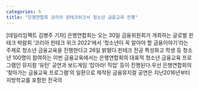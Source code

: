 ```yaml
---
categories: h
title: "은행연합회 코리아 핀테크위크서 청소년 금융교육 진행"
---
```

[데일리임팩트 김병주 기자] 은행연합회는 오는 30일 금융위원회가 개최하는 글로벌 핀테크 박람회 ‘코리아 핀테크 위크 2022’에서 ‘청소년이 꼭 알아야 할 금융이야기’라는 주제로 청소년 금융교육을 진행한다고 26일 밝혔다.핀테크 전공 특성화고 학생 등 청소년 100명이 참여하는 이번 금융교육에서는 은행연합회의 대표적 청소년 금융교육 프로그램인 뮤지컬 ‘유턴’ 공연과 보드게임 ‘잡아라! 직업’ 등이 진행된다.우선 은행연합회의 ‘찾아가는 금융교육 프로그램’의 일환으로 제작된 금융뮤지컬 공연은 지난2016년부터 지방학교를 포함한 전국의